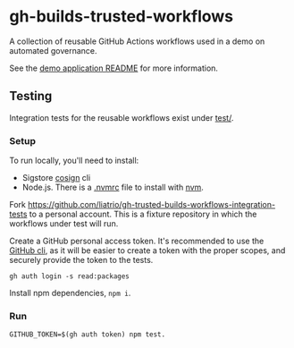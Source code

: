 # gh-builds-trusted-workflows

A collection of reusable GitHub Actions workflows used in a demo on automated governance.

See the [demo application README](https://github.com/liatrio/gh-trusted-builds-app#workflows) for more information.

## Testing

Integration tests for the reusable workflows exist under [test/](test).

### Setup

To run locally, you'll need to install:
- Sigstore [cosign](https://docs.sigstore.dev/cosign/installation/) cli
- Node.js. There is a [.nvmrc](.nvmrc) file to install with [nvm](https://github.com/nvm-sh/nvm).

Fork https://github.com/liatrio/gh-trusted-builds-workflows-integration-tests to a personal account.
This is a fixture repository in which the workflows under test will run.

Create a GitHub personal access token. 
It's recommended to use the [GitHub cli](https://cli.github.com/),
as it will be easier to create a token with the proper scopes, 
and securely provide the token to the tests.

`gh auth login -s read:packages`

Install npm dependencies, `npm i`.

### Run

`GITHUB_TOKEN=$(gh auth token) npm test.`
